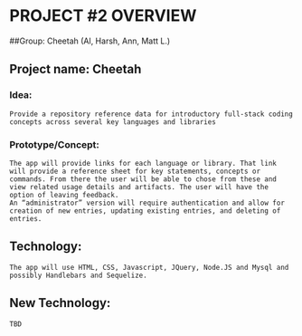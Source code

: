 # PROJECT #2 OVERVIEW

##Group: Cheetah (Al, Harsh, Ann, Matt L.)

## Project name: Cheetah

### Idea: 

	Provide a repository reference data for introductory full-stack coding concepts across several key languages and libraries

### Prototype/Concept:

	The app will provide links for each language or library. That link will provide a reference sheet for key statements, concepts or commands. From there the user will be able to chose from these and view related usage details and artifacts. The user will have the option of leaving feedback. 
	An “administrator” version will require authentication and allow for creation of new entries, updating existing entries, and deleting of entries. 

## Technology:

	The app will use HTML, CSS, Javascript, JQuery, Node.JS and Mysql and possibly Handlebars and Sequelize. 
    
## New Technology:
	TBD
